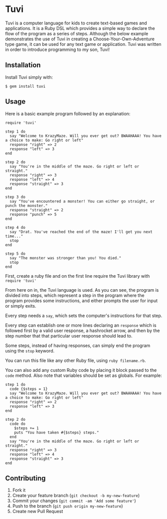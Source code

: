 # Tuvi

Tuvi is a computer language for kids to create text-based games and applications. It is a Ruby DSL which provides a simple way to declare the flow of the program as a series of steps. Although the below example demonstrates the use of Tuvi in creating a Choose-Your-Own-Adventure type game, it can be used for any text game or application. Tuvi was written in order to introduce programming to my son, Tuvi!

## Installation

Install Tuvi simply with:

    $ gem install tuvi

## Usage

Here is a basic example program followed by an explanation:

    require 'tuvi'

    step 1 do
      say "Welcome to KrazyMaze. Will you ever get out? BWAAHAAA! You have a choice to make: Go right or left"
      response "right" => 2
      response "left" => 3
    end

    step 2 do
      say "You're in the middle of the maze. Go right or left or straight."
      response "right" => 3
      response "left" => 4
      response "straight" => 3
    end

    step 3 do
      say "You've encountered a monster! You can either go straight, or punch the monster."
      response "straight" => 2
      response "punch" => 5
    end

    step 4 do
      say "Drat. You've reached the end of the maze! I'll get you next time..."
      stop
    end

    step 5 do
      say "The monster was stronger than you! You died."
      stop
    end

First, create a ruby file and on the first line require the Tuvi library with `require 'tuvi'`

From here on in, the Tuvi language is used. As you can see, the program is divided into steps, which represent a step in the program where the program provides some instructions, and either prompts the user for input or simply exits.

Every step needs a `say`, which sets the computer's instructions for that step.

Every step can establish one or more lines declaring an `response` which is followed first by a valid user response, a hashrocket arrow, and then by the step number that that particular user response should lead to.

Some steps, instead of having responses, can simply end the program using the `stop` keyword.

You can run this file like any other Ruby file, using `ruby filename.rb`.

You can also add any custom Ruby code by placing it block passed to the `code` method. Also note that variables should be set as globals. For example:

    step 1 do
      code {$steps = 1}
      say "Welcome to KrazyMaze. Will you ever get out? BWAAHAAA! You have a choice to make: Go right or left"
      response "right" => 2
      response "left" => 3
    end

    step 2 do
      code do
        $steps += 1
        puts "You have taken #{$steps} steps."
      end
      say "You're in the middle of the maze. Go right or left or straight."
      response "right" => 3
      response "left" => 4
      response "straight" => 3
    end


## Contributing

1. Fork it
2. Create your feature branch (`git checkout -b my-new-feature`)
3. Commit your changes (`git commit -am 'Add some feature'`)
4. Push to the branch (`git push origin my-new-feature`)
5. Create new Pull Request
